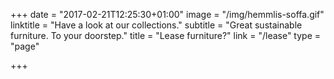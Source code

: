 +++
date = "2017-02-21T12:25:30+01:00"
image = "/img/hemmlis-soffa.gif"
linktitle = "Have a look at our collections."
subtitle = "Great sustainable furniture. To your doorstep."
title = "Lease furniture?"
link = "/lease"
type = "page"

+++
